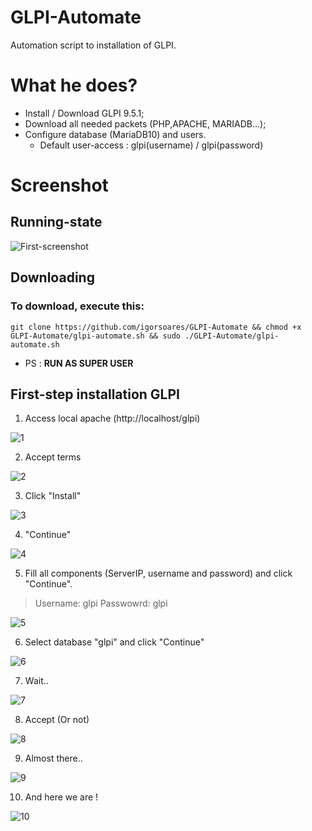 # GLPI-Automate
Automation script to installation of GLPI.

# What he does?

* Install / Download GLPI 9.5.1;
* Download all needed packets (PHP,APACHE, MARIADB...);
* Configure database (MariaDB10) and users.
  * Default user-access : glpi(username) / glpi(password)
  
  
# Screenshot

## Running-state

![First-screenshot](https://user-images.githubusercontent.com/64047018/92344881-ff2ea480-f09d-11ea-80f2-918abe06cb48.png)

## Downloading

### To download, execute this:

`` git clone https://github.com/igorsoares/GLPI-Automate && chmod +x GLPI-Automate/glpi-automate.sh && sudo ./GLPI-Automate/glpi-automate.sh ``

* PS : **RUN AS SUPER USER**

## First-step installation GLPI

1. Access local apache (http://localhost/glpi)

![1](https://user-images.githubusercontent.com/64047018/92387421-dd5c0e80-f0eb-11ea-9ef0-503f521b38bb.png)

2. Accept terms

![2](https://user-images.githubusercontent.com/64047018/92387442-e8af3a00-f0eb-11ea-85f8-4a57addd0a85.png)

3. Click "Install"

![3](https://user-images.githubusercontent.com/64047018/92387458-f238a200-f0eb-11ea-9071-323d7bb55e5b.png)

4. "Continue"

![4](https://user-images.githubusercontent.com/64047018/92387478-fcf33700-f0eb-11ea-8950-b271ade26c0a.png)

5. Fill all components (ServerIP, username and password) and click "Continue".

> Username: glpi  Passwowrd: glpi

![5](https://user-images.githubusercontent.com/64047018/92387492-02508180-f0ec-11ea-82ae-34251e259e14.png)

6. Select database "glpi" and click "Continue"

![6](https://user-images.githubusercontent.com/64047018/92387763-83a81400-f0ec-11ea-9b1f-c26b5fa0c632.png)

7. Wait..

![7](https://user-images.githubusercontent.com/64047018/92387813-96bae400-f0ec-11ea-94a6-0c29fa55d104.png)

8. Accept (Or not)

![8](https://user-images.githubusercontent.com/64047018/92387840-a33f3c80-f0ec-11ea-8388-51d16277cabe.png)

9. Almost there.. 

![9](https://user-images.githubusercontent.com/64047018/92387862-a9cdb400-f0ec-11ea-895f-0a4bb4006fd6.png)

10. And here we are !

![10](https://user-images.githubusercontent.com/64047018/92387895-b94cfd00-f0ec-11ea-9ae8-97acf7bb055e.png)




